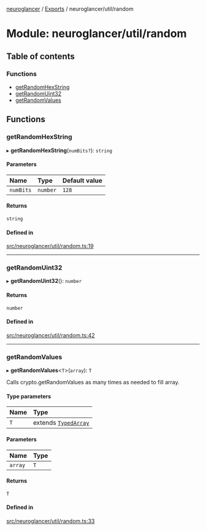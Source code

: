 [neuroglancer](../README.md) / [Exports](../modules.md) / neuroglancer/util/random

# Module: neuroglancer/util/random

## Table of contents

### Functions

- [getRandomHexString](neuroglancer_util_random.md#getrandomhexstring)
- [getRandomUint32](neuroglancer_util_random.md#getrandomuint32)
- [getRandomValues](neuroglancer_util_random.md#getrandomvalues)

## Functions

### getRandomHexString

▸ **getRandomHexString**(`numBits?`): `string`

#### Parameters

| Name | Type | Default value |
| :------ | :------ | :------ |
| `numBits` | `number` | `128` |

#### Returns

`string`

#### Defined in

[src/neuroglancer/util/random.ts:19](https://github.com/ActiveBrainAtlas2/neuroglancer/blob/91617476/src/neuroglancer/util/random.ts#L19)

___

### getRandomUint32

▸ **getRandomUint32**(): `number`

#### Returns

`number`

#### Defined in

[src/neuroglancer/util/random.ts:42](https://github.com/ActiveBrainAtlas2/neuroglancer/blob/91617476/src/neuroglancer/util/random.ts#L42)

___

### getRandomValues

▸ **getRandomValues**<`T`\>(`array`): `T`

Calls crypto.getRandomValues as many times as needed to fill array.

#### Type parameters

| Name | Type |
| :------ | :------ |
| `T` | extends [`TypedArray`](neuroglancer_util_array.md#typedarray) |

#### Parameters

| Name | Type |
| :------ | :------ |
| `array` | `T` |

#### Returns

`T`

#### Defined in

[src/neuroglancer/util/random.ts:33](https://github.com/ActiveBrainAtlas2/neuroglancer/blob/91617476/src/neuroglancer/util/random.ts#L33)
